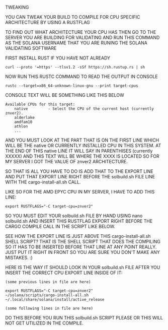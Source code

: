 TWEAKING 

YOU CAN TWEAK YOUR BUILD TO COMPILE FOR CPU SPECIFIC ARCHITECTURE BY USING A RUSTFLAG 

TO FIND OUT WHAT ARCHITECTURE YOUR CPU HAS THEN GO TO THE SERVER YOU ARE BUILDING FOR VALIDATING AND RUN THIS COMMAND AS THE SOLANA USERNAME THAT YOU ARE RUNING THE SOLANA VALIDATING SOFTWARE

FIRST INSTALL RUST IF YOU HAVE NOT ALREADY

    curl --proto '=https' --tlsv1.2 -sSf https://sh.rustup.rs | sh

NOW RUN THIS RUSTC COMMAND TO READ THE OUTPUT IN CONSOLE

    rustc --target=x86_64-unknown-linux-gnu --print target-cpus

CONSOLE TEXT WILL BE SOMETHING LIKE THIS BELOW 

    Available CPUs for this target:
        native         - Select the CPU of the current host (currently znver2).   
        alderlake     
        amdfam10      
        athlon        
        ...

AND YOU MUST LOOK AT THE PART THAT IS ON THE FIRST LINE WHICH WILL BE THE native OR CURRENTLY INSTALLED CPU IN THIS SYSTEM. AT THE END OF THIS native LINE IT WILL SAY IN PARENTHISES (currently XXXXX) AND THIS TEXT WILL BE WHERE THE XXXX IS LOCATED SO FOR MY SERVER I GOT THE VALUE OF znver2 ARCHITECTURE. 


SO THAT IS ALL YOU HAVE TO DO IS ADD THAT TO THE EXPORT LINE AND PUT THAT EXPORT LINE RIGHT BEFORE THE solbuild.sh FILE LINE WITH THE cargo-install-all.sh CALL.


LIKE SO FOR THE AMD EPYC CPU IN MY SERVER, I HAVE TO ADD THIS LINE:

    export RUSTFLAGS="-C target-cpu=znver2"

SO YOU MUST EDIT YOUR solbuild.sh FILE BY HAND USING nano solbuild.sh AND INSERT THIS RUSTFLAG EXPORT RIGHT BEFORE THE CARGO COMPILE CALL IN THE SCRIPT LIKE BELOW. 

SEE HOW THE EXPORT LINE IS JUST ABOVE THIS cargo-install-all.sh SHELL SCRIPT? THAT IS THE SHELL SCRIPT THAT DOES THE COMPILING SO IT HAS TO BE INSERTED BEFORE THAT LINE AT ANY POINT REALLY. JUST PUT IT RIGHT IN FRONT SO YOU ARE SURE YOU DON'T MAKE ANY MISTAKES. :)

HERE IS THE WAY IT SHOULD LOOK IN YOUR solbuild.sh FILE AFTER YOU INSERT THE CORRECT CPU EXPORT LINE INSIDE OF IT:

    (some previous lines in file are here)
    
    export RUSTFLAGS="-C target-cpu=znver2" 
    ~/solana/scripts/cargo-install-all.sh ~/.local/share/solana/install/active_release
    
    (some following lines in file are here)
    
DO THIS BEFORE YOU RUN THIS solbuild.sh SCRIPT PLEASE OR THIS WILL NOT GET UTILIZED IN THE COMPILE.

